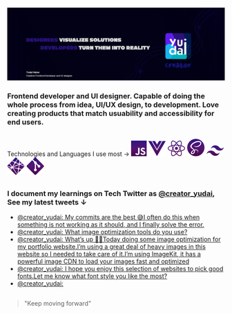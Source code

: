 ![intro](https://github.com/Yudai-creator/Yudai-creator/blob/master/github%20banner.png)

### Frontend developer and UI designer. Capable of doing the whole process from idea, UI/UX design, to development. Love creating products that match usuability and accessibility for end users.

##


Technologies and Languages I use most →  ![js](https://github.com/Yudai-creator/Yudai-creator/blob/master/logos/javascript-logo.svg)    ![vue](https://github.com/Yudai-creator/Yudai-creator/blob/master/logos/vue-logo.svg)    ![react](https://github.com/Yudai-creator/Yudai-creator/blob/master/logos/react-logo.svg)    ![sass](https://github.com/Yudai-creator/Yudai-creator/blob/master/logos/sass-logo.svg)    ![tailwind](https://github.com/Yudai-creator/Yudai-creator/blob/master/logos/tailwind-logo.svg)    ![netlify](https://github.com/Yudai-creator/Yudai-creator/blob/master/logos/netlify-logo.svg)    ![git](https://github.com/Yudai-creator/Yudai-creator/blob/master/logos/git-logo.svg)

##


### I document my learnings on Tech Twitter as [@creator_yudai](https://twitter.com/creator_yudai), See my latest tweets ↓

<!-- TWITTER:START -->
- [@creator_yudai: My commits are the best 😅I often do this when something is not working as it should, and I finally solve the error.](https://rss.app/articles/cb4e791f6f6d729c074351566bd3a7c508111d6e1c2db7e0d6ed95259c9363c6eb50b648389c9b2beca36f78dc150e9160d56ee2c4137311833bc16b)
- [@creator_yudai: What image optimization tools do you use?](https://rss.app/articles/cb4e791f6f6d729c074351566bd3a7c508111d6e1c2db7e0d6ed95259c9363c6eb50b648389c9b2beca36f78dc140b9567d06be6ca117e108e33c065)
- [@creator_yudai: What’s up 🙌🏻Today doing some image optimization for my portfolio website.I’m using a great deal of heavy images in this website so I needed to take care of it.I’m using ImageKit, it has a powerful image CDN to load your images fast and optimized](https://rss.app/articles/cb4e791f6f6d729c074351566bd3a7c508111d6e1c2db7e0d6ed95259c9363c6eb50b648389c9b2beca36f78dc140b9567d068e8ca137d138c3bc064)
- [@creator_yudai: I hope you enjoy this selection of websites to pick good fonts.Let me know what font style you like the most?](https://rss.app/articles/cb4e791f6f6d729c074351566bd3a7c508111d6e1c2db7e0d6ed95259c9363c6eb50b648389c9b2beca36f78dd12099a69d261e8c111791d8f3ecc61)
- [@creator_yudai:](https://rss.app/articles/cb4e791f6f6d729c074351566bd3a7c508111d6e1c2db7e0d6ed95259c9363c6eb50b648389c9b2beca36f78dd12099a69d26ce8c6107a118f3cc060)
<!-- TWITTER:END -->


##

> "Keep moving forward"






<!--
**Yudai-creator/Yudai-creator** is a ✨ _special_ ✨ repository because its `README.md` (this file) appears on your GitHub profile.

Here are some ideas to get you started:

- 🔭 I’m currently working on ...
- 🌱 I’m currently learning ...
- 👯 I’m looking to collaborate on ...
- 🤔 I’m looking for help with ...
- 💬 Ask me about ...
- 📫 How to reach me: ...
- 😄 Pronouns: ...
- ⚡ Fun fact: ...
-->
